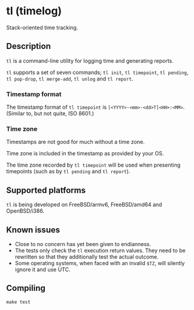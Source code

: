 # tl (timelog)

Stack-oriented time tracking.

## Description

`tl` is a command-line utility for logging time and generating reports.

`tl` supports a set of seven commands; `tl init`, `tl timepoint`,
`tl pending`, `tl pop-drop`, `tl merge-add`, `tl unlog` and `tl report`.

### Timestamp format

The timestamp format of `tl timepoint` is
`[<YYYY>-<mm>-<dd>T]<HH>:<MM>`. (Similar to, but not quite, ISO 8601.)

### Time zone

Timestamps are not good for much without a time zone.

Time zone is included in the timestamp as provided by your OS.

The time zone recorded by `tl timepoint` will be used when presenting
timepoints (such as by `tl pending` and `tl report`).

## Supported platforms

`tl` is being developed on FreeBSD/armv6, FreeBSD/amd64 and OpenBSD/i386.

## Known issues

* Close to no concern has yet been given to endianness.
* The tests only check the `tl` execution return values.
  They need to be rewritten so that they additionally test the actual outcome.
* Some operating systems, when faced with an invalid `$TZ`, will
  silently ignore it and use UTC.

## Compiling

```
make test
```
